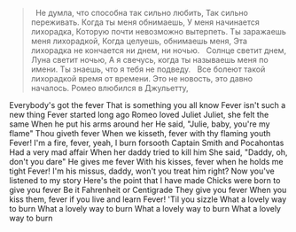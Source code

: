 
> &nbsp;
Не думла, что способна так сильно любить,
Так сильно переживать.
Когда ты меня обнимаешь,
У меня начинается лихорадка,
Которую почти невозможно вытерпеть.
Ты заражаешь меня лихорадкой, 
Когда целуешь, обнимаешь меня, 
Эта лихорадка не кончается ни днем, ни ночью.
&nbsp;
Солнце светит днем, Луна светит ночью,
А я свечусь, когда ты называешь меня по имени.
Ты знаешь, что я тебя не подведу.
&nbsp;
Все болеют такой лихорадкой время от времени.
Это не новость, это давно началось.
Ромео влюбился в Джульетту,


Everybody's got the fever
That is something you all know
Fever isn't such a new thing
Fever started long ago
Romeo loved Juliet
Juliet, she felt the same
When he put his arms around her
He said, "Julie, baby, you're my flame"
Thou giveth fever
When we kisseth, fever with thy flaming youth
Fever! I'm a fire, fever, yeah, I burn forsooth
Captain Smith and Pocahontas
Had a very mad affair
When her daddy tried to kill him
She said, "Daddy, oh, don't you dare"
He gives me fever
With his kisses, fever when he holds me tight
Fever! I'm his missus, daddy, won't you treat him right?
Now you've listened to my story
Here's the point that I have made
Chicks were born to give you fever
Be it Fahrenheit or Centigrade
They give you fever
When you kiss them, fever if you live and learn
Fever! 'Til you sizzle
What a lovely way to burn
What a lovely way to burn
What a lovely way to burn
What a lovely way to burn